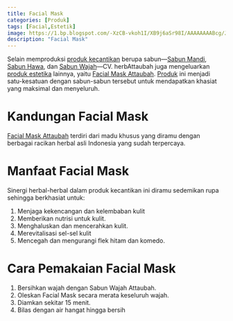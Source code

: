 ```yaml
---
title: Facial Mask
categories: [Produk]
tags: [Facial,Estetik]
image: https://1.bp.blogspot.com/-XzCB-vkoh1I/XB9j6aSr98I/AAAAAAAABcg/JeWtFDWHUYIPs-pXW-nR3uodPdJOH4w-gCKgBGAs/s1600/produk-facialmask.png
description: "Facial Mask"
---
```


<div class="paraph">Selain memproduksi <a href="/tags/estetik" title="Label Estetik">produk kecantikan</a> berupa sabun&#8212;<a  class="mhoapp green" href="/posts/sabun-mandi-dq0" title="Sabun Mandi Attaubah">Sabun Mandi</a>, <a  class="mhoapp pink" href="/posts/sabun-hawa-ycq" title="Sabun Hawa ttaubah">Sabun Hawa</a>, dan <a class="mhoapp pink" href="/posts/sabun-wajah-bbk" title="Sabun Wajah Attaubah">Sabun Wajah</a>&#8212;CV. herbAttaubah juga mengeluarkan <a href="/tags/estetik" title="Label Estetik">produk estetika</a> lainnya, yaitu <a  class="mhoapp purple" href="/posts/facial-mask-r0g" title="Facial Mask Attaubah">Facial Mask Attaubah</a>. <a href="/categories/produk">Produk</a> ini menjadi satu-kesatuan dengan sabun-sabun tersebut untuk mendapatkan khasiat yang maksimal dan menyeluruh.</div>

<h1>Kandungan Facial Mask</h1>

<div class="paraph"><a  class="mhoapp purple" href="/posts/facial-mask-r0g" title="Facial Mask Attaubah">Facial Mask Attaubah</a> terdiri dari madu khusus yang diramu dengan berbagai racikan herbal asli Indonesia yang sudah terpercaya.</div>

<h1>Manfaat Facial Mask</h1>

<div class="paraph">Sinergi herbal-herbal dalam produk kecantikan ini diramu sedemikan rupa sehingga berkhasiat untuk:</div>

<ol><li>Menjaga kekencangan dan kelembaban kulit</li>
        <li>Memberikan nutrisi untuk kulit.</li>
        <li>Menghaluskan dan mencerahkan kulit.</li>
        <li>Merevitalisasi sel-sel kulit</li>
        <li>Mencegah dan mengurangi flek hitam dan komedo.</li></ol>

<h1>Cara Pemakaian Facial Mask</h1>

<ol><li>Bersihkan wajah dengan Sabun Wajah Attaubah.</li>
    <li>Oleskan Facial Mask secara merata keseluruh wajah.</li>
    <li>Diamkan sekitar 15 menit.</li>
    <li>Bilas dengan air hangat hingga bersih</li></ol>